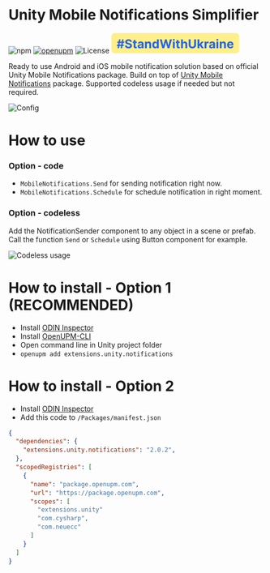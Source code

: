# Unity Mobile Notifications Simplifier
![npm](https://img.shields.io/npm/v/extensions.unity.notifications) [![openupm](https://img.shields.io/npm/v/extensions.unity.notifications?label=openupm&registry_uri=https://package.openupm.com)](https://openupm.com/packages/extensions.unity.notifications/) ![License](https://img.shields.io/github/license/IvanMurzak/Unity-Mobile-Notifications-Simplifier) [![Stand With Ukraine](https://raw.githubusercontent.com/vshymanskyy/StandWithUkraine/main/badges/StandWithUkraine.svg)](https://stand-with-ukraine.pp.ua)

Ready to use Android and iOS mobile notification solution based on official Unity Mobile Notifications package. Build on top of [Unity Mobile Notifications](https://docs.unity3d.com/Packages/com.unity.mobile.notifications@1.4/manual/index.html) package. Supported codeless usage if needed but not required.

![Config](https://imgur.com/ITn5XUD.png)

# How to use
### Option - code
- <code>MobileNotifications.Send</code> for sending notification right now.
- <code>MobileNotifications.Schedule</code> for schedule notification in right moment.

### Option - codeless
Add the NotificationSender component to any object in a scene or prefab. Call the function <code>Send</code> or <code>Schedule</code> using Button component for example.

![Codeless usage](https://imgur.com/kidklV8.png)

# How to install - Option 1 (RECOMMENDED)
- Install [ODIN Inspector](https://odininspector.com/)
- Install [OpenUPM-CLI](https://github.com/openupm/openupm-cli#installation)
- Open command line in Unity project folder
- `openupm add extensions.unity.notifications`

# How to install - Option 2
- Install [ODIN Inspector](https://odininspector.com/)
- Add this code to <code>/Packages/manifest.json</code>
```json
{
  "dependencies": {
    "extensions.unity.notifications": "2.0.2",
  },
  "scopedRegistries": [
    {
      "name": "package.openupm.com",
      "url": "https://package.openupm.com",
      "scopes": [
        "extensions.unity"
        "com.cysharp",
        "com.neuecc"
      ]
    }
  ]
}
